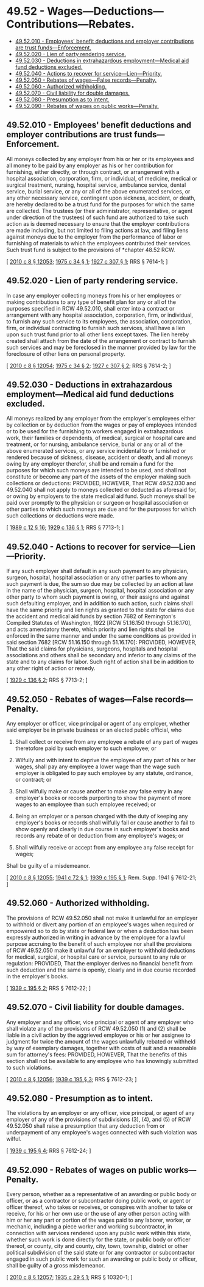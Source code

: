# 49.52 - Wages—Deductions—Contributions—Rebates.
* [49.52.010 - Employees' benefit deductions and employer contributions are trust funds—Enforcement.](#4952010---employees-benefit-deductions-and-employer-contributions-are-trust-fundsenforcement)
* [49.52.020 - Lien of party rendering service.](#4952020---lien-of-party-rendering-service)
* [49.52.030 - Deductions in extrahazardous employment—Medical aid fund deductions excluded.](#4952030---deductions-in-extrahazardous-employmentmedical-aid-fund-deductions-excluded)
* [49.52.040 - Actions to recover for service—Lien—Priority.](#4952040---actions-to-recover-for-servicelienpriority)
* [49.52.050 - Rebates of wages—False records—Penalty.](#4952050---rebates-of-wagesfalse-recordspenalty)
* [49.52.060 - Authorized withholding.](#4952060---authorized-withholding)
* [49.52.070 - Civil liability for double damages.](#4952070---civil-liability-for-double-damages)
* [49.52.080 - Presumption as to intent.](#4952080---presumption-as-to-intent)
* [49.52.090 - Rebates of wages on public works—Penalty.](#4952090---rebates-of-wages-on-public-workspenalty)
## 49.52.010 - Employees' benefit deductions and employer contributions are trust funds—Enforcement.
All moneys collected by any employer from his or her or its employees and all money to be paid by any employer as his or her contribution for furnishing, either directly, or through contract, or arrangement with a hospital association, corporation, firm, or individual, of medicine, medical or surgical treatment, nursing, hospital service, ambulance service, dental service, burial service, or any or all of the above enumerated services, or any other necessary service, contingent upon sickness, accident, or death, are hereby declared to be a trust fund for the purposes for which the same are collected. The trustees (or their administrator, representative, or agent under direction of the trustees) of such fund are authorized to take such action as is deemed necessary to ensure that the employer contributions are made including, but not limited to filing actions at law, and filing liens against moneys due to the employer from the performance of labor or furnishing of materials to which the employees contributed their services. Such trust fund is subject to the provisions of *chapter 48.52 RCW.

\[ [2010 c 8 § 12053](http://lawfilesext.leg.wa.gov/biennium/2009-10/Pdf/Bills/Session%20Laws/Senate/6239-S.SL.pdf?cite=2010%20c%208%20§%2012053); [1975 c 34 § 1](http://leg.wa.gov/CodeReviser/documents/sessionlaw/1975c34.pdf?cite=1975%20c%2034%20§%201); [1927 c 307 § 1](http://leg.wa.gov/CodeReviser/documents/sessionlaw/1927c307.pdf?cite=1927%20c%20307%20§%201); RRS § 7614-1; \]

## 49.52.020 - Lien of party rendering service.
In case any employer collecting moneys from his or her employees or making contributions to any type of benefit plan for any or all of the purposes specified in RCW 49.52.010, shall enter into a contract or arrangement with any hospital association, corporation, firm, or individual, to furnish any such service to its employees, the association, corporation, firm, or individual contracting to furnish such services, shall have a lien upon such trust fund prior to all other liens except taxes. The lien hereby created shall attach from the date of the arrangement or contract to furnish such services and may be foreclosed in the manner provided by law for the foreclosure of other liens on personal property.

\[ [2010 c 8 § 12054](http://lawfilesext.leg.wa.gov/biennium/2009-10/Pdf/Bills/Session%20Laws/Senate/6239-S.SL.pdf?cite=2010%20c%208%20§%2012054); [1975 c 34 § 2](http://leg.wa.gov/CodeReviser/documents/sessionlaw/1975c34.pdf?cite=1975%20c%2034%20§%202); [1927 c 307 § 2](http://leg.wa.gov/CodeReviser/documents/sessionlaw/1927c307.pdf?cite=1927%20c%20307%20§%202); RRS § 7614-2; \]

## 49.52.030 - Deductions in extrahazardous employment—Medical aid fund deductions excluded.
All moneys realized by any employer from the employer's employees either by collection or by deduction from the wages or pay of employees intended or to be used for the furnishing to workers engaged in extrahazardous work, their families or dependents, of medical, surgical or hospital care and treatment, or for nursing, ambulance service, burial or any or all of the above enumerated services, or any service incidental to or furnished or rendered because of sickness, disease, accident or death, and all moneys owing by any employer therefor, shall be and remain a fund for the purposes for which such moneys are intended to be used, and shall not constitute or become any part of the assets of the employer making such collections or deductions: PROVIDED, HOWEVER, That RCW 49.52.030 and 49.52.040 shall not apply to moneys collected or deducted as aforesaid for, or owing by employers to the state medical aid fund. Such moneys shall be paid over promptly to the physician or surgeon or hospital association or other parties to which such moneys are due and for the purposes for which such collections or deductions were made.

\[ [1989 c 12 § 16](http://leg.wa.gov/CodeReviser/documents/sessionlaw/1989c12.pdf?cite=1989%20c%2012%20§%2016); [1929 c 136 § 1](http://leg.wa.gov/CodeReviser/documents/sessionlaw/1929c136.pdf?cite=1929%20c%20136%20§%201); RRS § 7713-1; \]

## 49.52.040 - Actions to recover for service—Lien—Priority.
If any such employer shall default in any such payment to any physician, surgeon, hospital, hospital association or any other parties to whom any such payment is due, the sum so due may be collected by an action at law in the name of the physician, surgeon, hospital, hospital association or any other party to whom such payment is owing, or their assigns and against such defaulting employer, and in addition to such action, such claims shall have the same priority and lien rights as granted to the state for claims due the accident and medical aid funds by section 7682 of Remington's Compiled Statutes of Washington, 1922 [RCW 51.16.150 through 51.16.170], and acts amendatory thereto, which priority and lien rights shall be enforced in the same manner and under the same conditions as provided in said section 7682 [RCW 51.16.150 through 51.16.170]: PROVIDED, HOWEVER, That the said claims for physicians, surgeons, hospitals and hospital associations and others shall be secondary and inferior to any claims of the state and to any claims for labor. Such right of action shall be in addition to any other right of action or remedy.

\[ [1929 c 136 § 2](http://leg.wa.gov/CodeReviser/documents/sessionlaw/1929c136.pdf?cite=1929%20c%20136%20§%202); RRS § 7713-2; \]

## 49.52.050 - Rebates of wages—False records—Penalty.
Any employer or officer, vice principal or agent of any employer, whether said employer be in private business or an elected public official, who

1. Shall collect or receive from any employee a rebate of any part of wages theretofore paid by such employer to such employee; or

2. Wilfully and with intent to deprive the employee of any part of his or her wages, shall pay any employee a lower wage than the wage such employer is obligated to pay such employee by any statute, ordinance, or contract; or

3. Shall wilfully make or cause another to make any false entry in any employer's books or records purporting to show the payment of more wages to an employee than such employee received; or

4. Being an employer or a person charged with the duty of keeping any employer's books or records shall wilfully fail or cause another to fail to show openly and clearly in due course in such employer's books and records any rebate of or deduction from any employee's wages; or

5. Shall wilfully receive or accept from any employee any false receipt for wages;

Shall be guilty of a misdemeanor.

\[ [2010 c 8 § 12055](http://lawfilesext.leg.wa.gov/biennium/2009-10/Pdf/Bills/Session%20Laws/Senate/6239-S.SL.pdf?cite=2010%20c%208%20§%2012055); [1941 c 72 § 1](http://leg.wa.gov/CodeReviser/documents/sessionlaw/1941c72.pdf?cite=1941%20c%2072%20§%201); [1939 c 195 § 1](http://leg.wa.gov/CodeReviser/documents/sessionlaw/1939c195.pdf?cite=1939%20c%20195%20§%201); Rem. Supp. 1941 § 7612-21; \]

## 49.52.060 - Authorized withholding.
The provisions of RCW 49.52.050 shall not make it unlawful for an employer to withhold or divert any portion of an employee's wages when required or empowered so to do by state or federal law or when a deduction has been expressly authorized in writing in advance by the employee for a lawful purpose accruing to the benefit of such employee nor shall the provisions of RCW 49.52.050 make it unlawful for an employer to withhold deductions for medical, surgical, or hospital care or service, pursuant to any rule or regulation: PROVIDED, That the employer derives no financial benefit from such deduction and the same is openly, clearly and in due course recorded in the employer's books.

\[ [1939 c 195 § 2](http://leg.wa.gov/CodeReviser/documents/sessionlaw/1939c195.pdf?cite=1939%20c%20195%20§%202); RRS § 7612-22; \]

## 49.52.070 - Civil liability for double damages.
Any employer and any officer, vice principal or agent of any employer who shall violate any of the provisions of RCW 49.52.050 (1) and (2) shall be liable in a civil action by the aggrieved employee or his or her assignee to judgment for twice the amount of the wages unlawfully rebated or withheld by way of exemplary damages, together with costs of suit and a reasonable sum for attorney's fees: PROVIDED, HOWEVER, That the benefits of this section shall not be available to any employee who has knowingly submitted to such violations.

\[ [2010 c 8 § 12056](http://lawfilesext.leg.wa.gov/biennium/2009-10/Pdf/Bills/Session%20Laws/Senate/6239-S.SL.pdf?cite=2010%20c%208%20§%2012056); [1939 c 195 § 3](http://leg.wa.gov/CodeReviser/documents/sessionlaw/1939c195.pdf?cite=1939%20c%20195%20§%203); RRS § 7612-23; \]

## 49.52.080 - Presumption as to intent.
The violations by an employer or any officer, vice principal, or agent of any employer of any of the provisions of subdivisions (3), (4), and (5) of RCW 49.52.050 shall raise a presumption that any deduction from or underpayment of any employee's wages connected with such violation was wilful.

\[ [1939 c 195 § 4](http://leg.wa.gov/CodeReviser/documents/sessionlaw/1939c195.pdf?cite=1939%20c%20195%20§%204); RRS § 7612-24; \]

## 49.52.090 - Rebates of wages on public works—Penalty.
Every person, whether as a representative of an awarding or public body or officer, or as a contractor or subcontractor doing public work, or agent or officer thereof, who takes or receives, or conspires with another to take or receive, for his or her own use or the use of any other person acting with him or her any part or portion of the wages paid to any laborer, worker, or mechanic, including a piece worker and working subcontractor, in connection with services rendered upon any public work within this state, whether such work is done directly for the state, or public body or officer thereof, or county, city and county, city, town, township, district or other political subdivision of the said state or for any contractor or subcontractor engaged in such public work for such an awarding or public body or officer, shall be guilty of a gross misdemeanor.

\[ [2010 c 8 § 12057](http://lawfilesext.leg.wa.gov/biennium/2009-10/Pdf/Bills/Session%20Laws/Senate/6239-S.SL.pdf?cite=2010%20c%208%20§%2012057); [1935 c 29 § 1](http://leg.wa.gov/CodeReviser/documents/sessionlaw/1935c29.pdf?cite=1935%20c%2029%20§%201); RRS § 10320-1; \]

